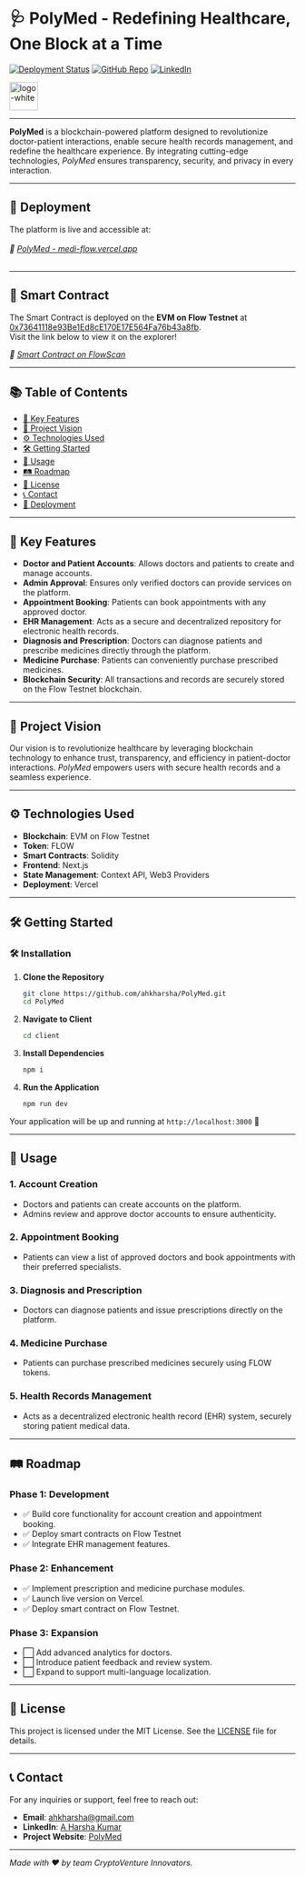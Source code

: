 # 🩺 **PolyMed** - Redefining Healthcare, One Block at a Time

[![Deployment Status](https://img.shields.io/badge/Deployment-Live-brightgreen)](https://medi-flow.vercel.app)
[![GitHub Repo](https://img.shields.io/badge/GitHub-Repository-blue)](https://github.com/ahkharsha/PolyMed)
[![LinkedIn](https://img.shields.io/badge/Connect-LinkedIn-blue)](https://www.linkedin.com/in/harsha-kumar-a-271a76203/)

<img src="https://github.com/user-attachments/assets/5e20a3bc-192b-49aa-86ef-72bac17195b4" alt="logo-white" width="50"/>

---

**PolyMed** is a blockchain-powered platform designed to revolutionize doctor-patient interactions, enable secure health records management, and redefine the healthcare experience. By integrating cutting-edge technologies, *PolyMed* ensures transparency, security, and privacy in every interaction.

---

## 🚀 **Deployment**

The platform is live and accessible at:  
<br>*🔗 [PolyMed - medi-flow.vercel.app](https://medi-flow.vercel.app)*<br><br>

---

## 📜 **Smart Contract**

The Smart Contract is deployed on the **EVM on Flow Testnet** at [0x73641118e93Be1Ed8cE170E17E564Fa76b43a8fb](https://evm-testnet.flowscan.io/address/0x73641118e93Be1Ed8cE170E17E564Fa76b43a8fb).  
Visit the link below to view it on the explorer!

*🔗 [Smart Contract on FlowScan](https://evm-testnet.flowscan.io/address/0x73641118e93Be1Ed8cE170E17E564Fa76b43a8fb)*

---

## 📚 **Table of Contents**

- [🌟 Key Features](#-key-features)
- [🎯 Project Vision](#-project-vision)
- [⚙ Technologies Used](#-technologies-used)
- [🛠 Getting Started](#-getting-started)
- [📖 Usage](#-usage)
- [🛤 Roadmap](#-roadmap)
- [📜 License](#-license)
- [📞 Contact](#-contact)
- [🚀 Deployment](#-deployment)

---

## 🌟 **Key Features**

- **Doctor and Patient Accounts**: Allows doctors and patients to create and manage accounts.
- **Admin Approval**: Ensures only verified doctors can provide services on the platform.
- **Appointment Booking**: Patients can book appointments with any approved doctor.
- **EHR Management**: Acts as a secure and decentralized repository for electronic health records.
- **Diagnosis and Prescription**: Doctors can diagnose patients and prescribe medicines directly through the platform.
- **Medicine Purchase**: Patients can conveniently purchase prescribed medicines.
- **Blockchain Security**: All transactions and records are securely stored on the Flow Testnet blockchain.

---

## 🎯 **Project Vision**

Our vision is to revolutionize healthcare by leveraging blockchain technology to enhance trust, transparency, and efficiency in patient-doctor interactions. *PolyMed* empowers users with secure health records and a seamless experience.

---

## ⚙ **Technologies Used**

- **Blockchain**: EVM on Flow Testnet
- **Token**: FLOW
- **Smart Contracts**: Solidity
- **Frontend**: Next.js
- **State Management**: Context API, Web3 Providers
- **Deployment**: Vercel

---

## 🛠 **Getting Started**

### 🛠️ **Installation**

1. **Clone the Repository**
    ```bash
    git clone https://github.com/ahkharsha/PolyMed.git
    cd PolyMed
    ```

2. **Navigate to Client**
    ```bash
    cd client
    ```

3. **Install Dependencies**
    ```bash
    npm i
    ```

4. **Run the Application**
    ```bash
    npm run dev
    ```

Your application will be up and running at `http://localhost:3000` 🚀

---

## 📖 **Usage**

### **1. Account Creation**

- Doctors and patients can create accounts on the platform.
- Admins review and approve doctor accounts to ensure authenticity.

### **2. Appointment Booking**

- Patients can view a list of approved doctors and book appointments with their preferred specialists.

### **3. Diagnosis and Prescription**

- Doctors can diagnose patients and issue prescriptions directly on the platform.

### **4. Medicine Purchase**

- Patients can purchase prescribed medicines securely using FLOW tokens.

### **5. Health Records Management**

- Acts as a decentralized electronic health record (EHR) system, securely storing patient medical data.

---

## 🛤 **Roadmap**

### **Phase 1: Development**

- ✅ Build core functionality for account creation and appointment booking.
- ✅ Deploy smart contracts on Flow Testnet
- ✅ Integrate EHR management features.

### **Phase 2: Enhancement**

- ✅ Implement prescription and medicine purchase modules.
- ✅ Launch live version on Vercel.
- ✅ Deploy smart contract on Flow Testnet.

### **Phase 3: Expansion**

- ⬜ Add advanced analytics for doctors.
- ⬜ Introduce patient feedback and review system.
- ⬜ Expand to support multi-language localization.

---

## 📜 **License**

This project is licensed under the MIT License. See the [LICENSE](https://github.com/ahkharsha/PolyMed/blob/main/LICENSE) file for details.

---

## 📞 **Contact**

For any inquiries or support, feel free to reach out:

- **Email**: [ahkharsha@gmail.com](mailto:ahkharsha@gmail.com)
- **LinkedIn**: [A Harsha Kumar](https://www.linkedin.com/in/harsha-kumar-a-271a76203/)
- **Project Website**: [PolyMed](https://medi-flow.vercel.app)

---

*Made with ❤ by team CryptoVenture Innovators.*